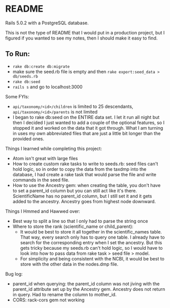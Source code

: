 # README

Rails 5.0.2 with a PostgreSQL database.


This is not the type of README that I would put in a production project, but I figured if you wanted to see my notes, then I should make it easy to find.

## To Run:
- `rake db:create db:migrate`
- make sure the seed.rb file is empty and then `rake export:seed_data > db/seeds.rb`
- `rake db:seed`
- `rails s` and go to localhost:3000

Some FYIs:
- `api/taxonomy/<id>/children` is limited to 25 descendants, `api/taxonomy/<id>/parents` is not limited
- I began to rake db:seed on the ENTIRE data set. I let it run all night but then I decided I just wanted to add a couple of the optional features, so I stopped it and worked on the data that it got through. What I am turning in uses my own abbreviated files that are just a little bit longer than the provided ones.

Things I learned while completing this project:
- Atom isn't great with large files
- How to create custom rake tasks to write to seeds.rb: seed files can't hold logic, so in order to copy the data from the taxdmp into the database, I had create a rake task that would parse the file and write commands in the seed file.
- How to use the Ancestry gem: when creating the table, you don't have to set a parent_id column but you can still act like it's there. ScientificName has no parent_id column, but I still set it and it gets added to the ancestry. Ancestry goes from highest node downward.


Things I Hmmed and Hawwed over:
- Best way to split a line so that I only had to parse the string once
- Where to store the rank (scientific_name or child_parent):
    - It would be best to store it all together in the scientific_names table. That way, every search only has to query one table. I already have to search for the corresponding entry when I set the ancestry. But this gets tricky because my seeds.rb can't hold logic, so I would have to look into how to pass data from rake task > seed file > model.
    - For simplicity and being consistent with the NCBI, it would be best to store with the other data in the nodes.dmp file.

Bug log:
- parent_id when querying: the parent_id column was not jiving with the parent_id attribute set up by the Ancestry gem. Ancestry does not return in query. Had to rename the column to mother_id.
- CORS: rack-cors gem not working
